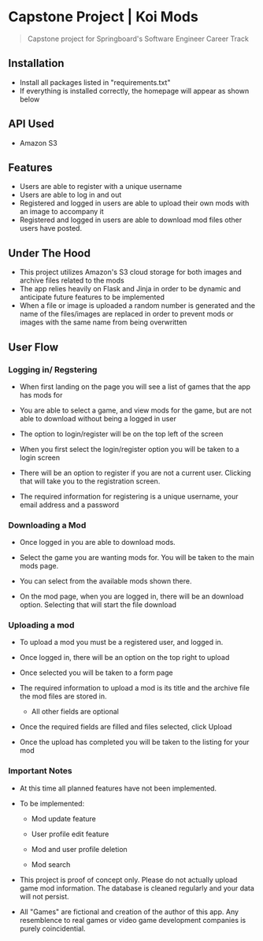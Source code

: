 # Capstone Project  |   Koi Mods

> Capstone project for Springboard's Software Engineer Career Track

## Installation

- Install all packages listed in "requirements.txt"
- If everything is installed correctly, the homepage will appear as shown below



## API Used

- Amazon S3

## Features

- Users are able to register with a unique username
- Users are able to log in and out
- Registered and logged in users are able to upload their own mods with an image to accompany it
- Registered and logged in users are able to download mod files other users have posted.

## Under The Hood

- This project utilizes Amazon's S3 cloud storage for both images and archive files related to the mods
- The app relies heavily on Flask and Jinja in order to be dynamic and anticipate future features to be implemented
- When a file or image is uploaded a random number is generated and the name of the files/images are replaced in order to prevent mods or images with the same name from being overwritten

## User Flow

### Logging in/ Regstering

- When first landing on the page you will see a list of games that the app has mods for

- You are able to select a game, and view mods for the game, but are not able to download without being a logged in user

- The option to login/register will be on the top left of the screen

- When you first select the login/register option you will be taken to a login screen

- There will be an option to register if you are not a current user. Clicking that will take you to the registration screen.

- The required information for registering is a unique username, your email address and a password

### Downloading a Mod

- Once logged in you are able to download mods.

- Select the game you are wanting mods for. You will be taken to the main mods page.

- You can select from the available mods shown there.

- On the mod page, when you are logged in, there will be an download option. Selecting that will start the file download

### Uploading a mod

- To upload a mod you must be a registered user, and logged in.

- Once logged in, there will be an option on the top right to upload

- Once selected you will be taken to a form page

- The required information to upload a mod is its title and the archive file the mod files are stored in.

  - All other fields are optional

- Once the required fields are filled and files selected, click Upload

- Once the upload has completed you will be taken to the listing for your mod

### Important Notes

- At this time all planned features have not been implemented.

- To be implemented:

  - Mod update feature

  - User profile edit feature

  - Mod and user profile deletion

  - Mod search

- This project is proof of concept only. Please do not actually upload game mod information. The database is cleaned regularly and your data will not persist.

- All "Games" are fictional and creation of the author of this app. Any resemblence to real games or video game development companies is purely coincidential.
